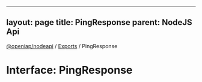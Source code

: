 
---
layout: page
title: PingResponse
parent: NodeJS Api
---
[@openiap/nodeapi](../README.md) / [Exports](../modules.md) / PingResponse

# Interface: PingResponse
